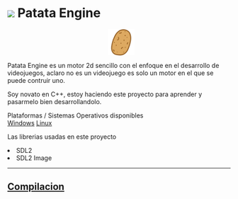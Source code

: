 # <img draggable=false src = "assets/icon/patata_icon_16.ico" width=24 style="image-rendering: pixelated;"> Patata Engine 
<img draggable=false src = "assets/icon/patata_icon.svg" width=60 align=center style="margin:0 45%;"><p style="">Patata Engine es un motor 2d sencillo con el enfoque en el desarrollo de videojuegos, aclaro no es un videojuego es solo un motor en el que se puede contruir uno.</p>
<p>Soy novato en C++, estoy haciendo este proyecto para aprender y pasarmelo bien desarrollandolo.</p>

Plataformas / Sistemas Operativos disponibles<br>
[Windows]() [Linux]()

Las librerias usadas en este proyecto
<li>SDL2</li>
<li>SDL2 Image</li>

<hr>

## [Compilacion](docs/null)